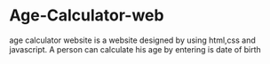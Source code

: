 # Age-Calculator-web
age calculator website is a website designed by using html,css and javascript. A person can calculate his age by entering is date of birth 
